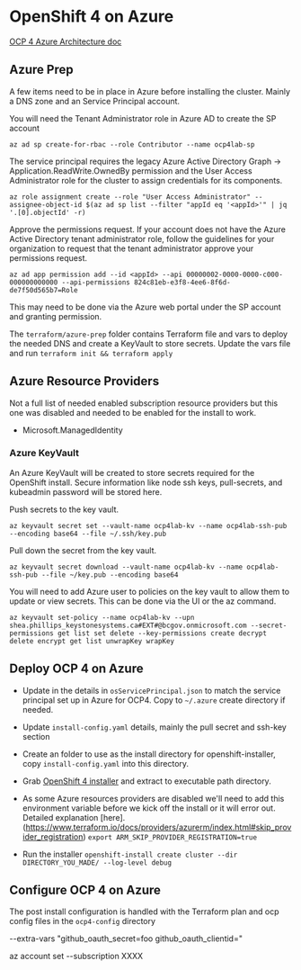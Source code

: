 # OpenShift 4 on Azure

[OCP 4 Azure Architecture doc](openshit4-azure-architecture.md)

## Azure Prep

A few items need to be in place in Azure before installing the cluster. Mainly a DNS zone and an Service Principal account. 

You will need the Tenant Administrator role in Azure AD to create the SP account

`az ad sp create-for-rbac --role Contributor --name ocp4lab-sp`

The service principal requires the legacy Azure Active Directory Graph → Application.ReadWrite.OwnedBy permission and the User Access Administrator role for the cluster to assign credentials for its components.

`az role assignment create --role "User Access Administrator" --assignee-object-id $(az ad sp list --filter "appId eq '<appId>'" | jq '.[0].objectId' -r)`

Approve the permissions request. If your account does not have the Azure Active Directory tenant administrator role, follow the guidelines for your organization to request that the tenant administrator approve your permissions request.

`az ad app permission add --id <appId> --api 00000002-0000-0000-c000-000000000000 --api-permissions 824c81eb-e3f8-4ee6-8f6d-de7f50d565b7=Role`

This may need to be done via the Azure web portal under the SP account and granting permission.

The `terraform/azure-prep` folder contains Terraform file and vars to deploy the needed DNS and create a KeyVault to store secrets. Update the vars file and run `terraform init && terraform apply` 

## Azure Resource Providers

Not a full list of needed enabled subscription resource providers but this one was disabled and needed to be enabled for the install to work.

* Microsoft.ManagedIdentity


### Azure KeyVault

An Azure KeyVault will be created to store secrets required for the OpenShift install. Secure information like node ssh keys, pull-secrets, and kubeadmin password will be stored here.

Push secrets to the key vault.

`az keyvault secret set --vault-name ocp4lab-kv --name ocp4lab-ssh-pub --encoding base64 --file ~/.ssh/key.pub`

Pull down the secret from the key vault.
 
`az keyvault secret download --vault-name ocp4lab-kv --name ocp4lab-ssh-pub --file ~/key.pub --encoding base64`

You will need to add Azure user to policies on the key vault to allow them to update or view secrets. This can be done via the UI or the az command.

`az keyvault set-policy --name ocp4lab-kv --upn shea.phillips_keystonesystems.ca#EXT#@bcgov.onmicrosoft.com --secret-permissions get list set delete --key-permissions create decrypt delete encrypt get list unwrapKey wrapKey`

## Deploy OCP 4 on Azure

* Update  in the details in `osServicePrincipal.json` to match the service principal set up in Azure for OCP4. Copy to `~/.azure` create directory if needed.

* Update `install-config.yaml` details, mainly the pull secret and ssh-key section

* Create an folder to use as the install directory for openshift-installer, copy `install-config.yaml` into this directory.

* Grab [OpenShift 4 installer](https://mirror.openshift.com/pub/openshift-v4/clients/ocp/latest/) and extract to executable path directory.

* As some Azure resources providers are disabled we'll need to add this environment variable before we kick off the install or it will error out. Detailed explanation [here].(https://www.terraform.io/docs/providers/azurerm/index.html#skip_provider_registration)
`export ARM_SKIP_PROVIDER_REGISTRATION=true`

* Run the installer `openshift-install create cluster --dir DIRECTORY_YOU_MADE/ --log-level debug`


## Configure OCP 4 on Azure

The post install configuration is handled with the Terraform plan and ocp config files in the `ocp4-config` directory


--extra-vars "github_oauth_secret=foo github_oauth_clientid="


az account set --subscription XXXX